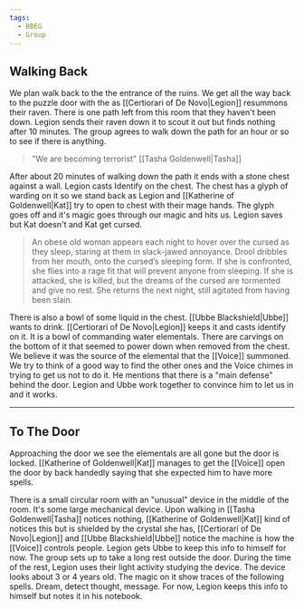 ```yaml
---
tags:
  - BBEG
  - Group
---
```


## Walking Back
We plan walk back to the the entrance of the ruins. We get all the way back to the puzzle door with the as [[Certiorari of De Novo|Legion]] resummons their raven. There is one path left from this room that they haven't been down. Legion sends their raven down it to scout it out but finds nothing after 10 minutes. The group agrees to walk down the path for an hour or so to see if there is anything.

> "We are becoming terrorist" [[Tasha Goldenwell|Tasha]]

After about 20 minutes of walking down the path it ends with a stone chest against a wall. Legion casts Identify on the chest. The chest has a glyph of warding on it so we stand back as Legion and [[Katherine of Goldenwell|Kat]] try to open to chest with their mage hands. The glyph goes off and it's magic goes through our magic and hits us. Legion saves but Kat doesn't and Kat get cursed.

> An obese old woman appears each night to hover over the cursed as they sleep, staring at them in slack-jawed annoyance. Drool dribbles from her mouth, onto the cursed’s sleeping form. If she is confronted, she flies into a rage fit that will prevent anyone from sleeping. If she is attacked, she is killed, but the dreams of the cursed are tormented and give no rest. She returns the next night, still agitated from having been slain.

There is also a bowl of some liquid in the chest. [[Ubbe Blackshield|Ubbe]] wants to drink. [[Certiorari of De Novo|Legion]] keeps it and casts identify on it. It is a bowl of commanding water elementals. There are carvings on the bottom of it that seemed to power down when removed from the chest. We believe it was the source of the elemental that the [[Voice]] summoned. We try to think of a good way to find the other ones and the Voice chimes in trying to get us not to do it. He mentions that there is a "main defense" behind the door. Legion and Ubbe work together to convince him to let us in and it works.

---
## To The Door
Approaching the door we see the elementals are all gone but the door is locked. [[Katherine of Goldenwell|Kat]] manages to get the [[Voice]] open the door by back handedly saying that she expected him to have more spells. 

There is a small circular room with an "unusual" device in the middle of the room. It's some large mechanical device. Upon walking in [[Tasha Goldenwell|Tasha]] notices nothing, [[Katherine of Goldenwell|Kat]] kind of notices this but is shielded by the crystal she has, [[Certiorari of De Novo|Legion]] and [[Ubbe Blackshield|Ubbe]] notice the machine is how the [[Voice]] controls people. Legion gets Ubbe to keep this info to himself for now. The group sets up to take a long rest outside the door. During the time of the rest, Legion uses their light activity studying the device.
The device looks about 3 or 4 years old. The magic on it show traces of the following spells. Dream, detect thought, message. For now, Legion keeps this info to himself but notes it in his notebook.